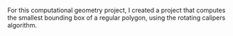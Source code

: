 For this computational geometry project, I created a project that computes the smallest bounding box of a regular polygon, using the rotating calipers algorithm.
